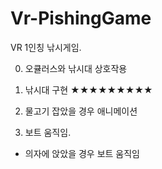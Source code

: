 # Vr-PishingGame

VR 1인칭 낚시게임.

0. 오큘러스와 낚시대 상호작용

1. 낚시대 구현    ★★★★★★★★★

2. 물고기 잡았을 경우 애니메이션

3. 보트 움직임.
- 의자에 앉았을 경우 보트 움직임
